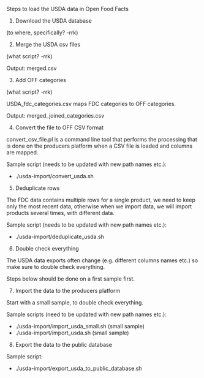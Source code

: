 Steps to load the USDA data in Open Food Facts

1. Download the USDA database

(to where, specifically? -rrk)

2. Merge the USDA csv files

(what script? -rrk)

Output: merged.csv

3. Add OFF categories

(what script? -rrk)

USDA_fdc_categories.csv maps FDC categories to OFF categories.

Output: merged_joined_categories.csv

4. Convert the file to OFF CSV format

convert_csv_file.pl is a command line tool that performs the processing that is done on the
producers platform when a CSV file is loaded and columns are mapped.

Sample script (needs to be updated with new path names etc.):

- ./usda-import/convert_usda.sh

5. Deduplicate rows

The FDC data contains multiple rows for a single product, we need to keep only the most recent data,
otherwise when we import data, we will import products several times, with different data.

Sample script (needs to be updated with new path names etc.):

- ./usda-import/deduplicate_usda.sh

6. Double check everything

The USDA data exports often change (e.g. different columns names etc.) so make sure to double check everything.

Steps below should be done on a first sample first.


7. Import the data to the producers platform

Start with a small sample, to double check everything.

Sample scripts (need to be updated with new path names etc.):

- ./usda-import/import_usda_small.sh (small sample)
- ./usda-import/import_usda.sh (small sample)

8. Export the data to the public database

Sample script:

- ./usda-import/export_usda_to_public_database.sh

